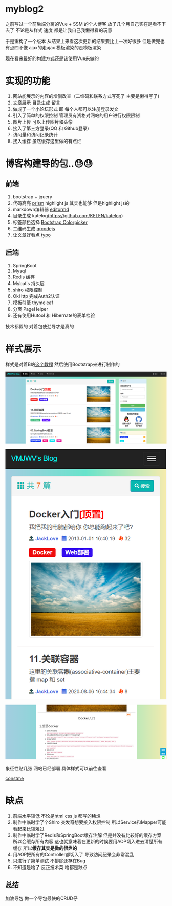 # myblog2
之前写过一个前后端分离的Vue + SSM 的个人博客 放了几个月自己实在是看不下去了 不论是从样式 速度 都是让我自己我懒得看的玩意

于是重构了一个版本 从结果上来看这次更新的结果要比上一次好很多 但是做完也有点四不像 ajax的走ajax 模板渲染的走模板渲染

现在看来最好的构建方式还是该使用Vue来做的



# 实现的功能

1. 网站能展示的内容的增删改查（二维码和联系方式写死了 主要是懒得写了)
2. 文章展示 目录生成 留言 
3. 做成了一个小论坛形式 即 每个人都可以注册登录发文 
4. 引入了简单的权限控制 管理员有资格对网站的用户进行权限限制
5. 图片上传 可以上传图片和头像
6. 接入了第三方登录(QQ 和 Github登录)
7. 访问量和访问纪录统计
8. 接入缓存 虽然缓存这里做的有点烂

# 博客构建导的包..😓😓

## 前端

1. bootstrap + jquery 
2. 代码高亮 [prism](https://github.com/PrismJS/prism) highlight js 其实也能够 但是highlight js的
3. markdown编辑器 [editormd  ](https://pandao.github.io/editor.md/) 
4. 目录生成 katelog(https://github.com/KELEN/katelog) 
5. 标签颜色选择 [Bootstrap Colorpicker](https://github.com/itsjavi/bootstrap-colorpicker)
6. 二维码生成 [qrcodejs](https://github.com/davidshimjs/qrcodejs)
7. 让文章好看点 [typo](https://github.com/sofish/typo.css)

## 后端

1. SpringBoot
2. Mysql
3. Redis 缓存
4. Mybatis 持久层
5. shiro  权限控制
6. OkHttp 完成Auth2认证
7. 模板引擎 thymeleaf
8. 分页 PageHelper 
9. 还有使用Hutool 和 Hibernate的表单检验

技术都假的 对着包使劲导才是真的

# 样式展示

样式是对着B站[这个教程](https://www.bilibili.com/video/BV1nE411r7TF) 然后使用Bootstrap来进行制作的

![1](https://github.com/VMJWV/myblog2/blob/master/pictures/1.png)

![2](https://github.com/VMJWV/myblog2/blob/master/pictures/2.png)

![3](https://github.com/VMJWV/myblog2/blob/master/pictures/3.png)

象征性贴几张 网站已经部署 具体样式可以前往查看

[constme](http://www.constme.cn)

# 缺点

1. 前端水平较低 不论是html css js 都写的稀烂
2. 制作中临时学了个Shiro 突发奇想要接入权限控制 所以Service和Mapper可能看起来比较难过
3. 制作中临时学了Redis和SpringBoot缓存注解 但是并没有比较好的缓存方案 所以会缓存所有内容 这也就意味着在更新的时候要用AOP切入进去清楚所有缓存 所以**缓存其实是做的很烂的**
4. 用AOP把所有的Controller都切入了 导致访问纪录会非常混乱
5. 只进行了简单测试 不排除还存在Bug
6. 不知道是啥了 反正技术菜 啥都是缺点

## 总结

加油导包 做一个导包最快的CRUD仔





